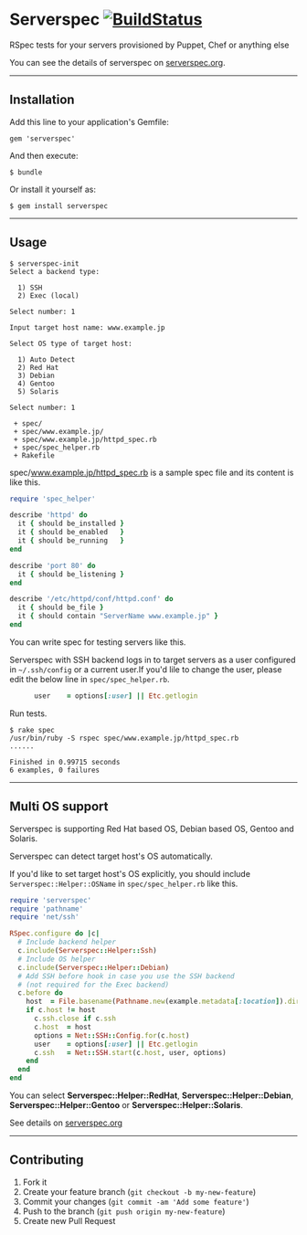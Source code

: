 # Serverspec [![BuildStatus](https://secure.travis-ci.org/mizzy/serverspec.png)](http://travis-ci.org/mizzy/serverspec)

RSpec tests for your servers provisioned by Puppet, Chef or anything else

You can see the details of serverspec on [serverspec.org](http://serverspec.org/).

----

## Installation

Add this line to your application's Gemfile:

    gem 'serverspec'

And then execute:

    $ bundle

Or install it yourself as:

    $ gem install serverspec

----

## Usage

```
$ serverspec-init
Select a backend type:

  1) SSH
  2) Exec (local)

Select number: 1

Input target host name: www.example.jp

Select OS type of target host:

  1) Auto Detect
  2) Red Hat
  3) Debian
  4) Gentoo
  5) Solaris

Select number: 1

 + spec/
 + spec/www.example.jp/
 + spec/www.example.jp/httpd_spec.rb
 + spec/spec_helper.rb
 + Rakefile
```

spec/www.example.jp/httpd_spec.rb is a sample spec file and its content is like this.

```ruby
require 'spec_helper'

describe 'httpd' do
  it { should be_installed }
  it { should be_enabled   }
  it { should be_running   }
end

describe 'port 80' do
  it { should be_listening }
end

describe '/etc/httpd/conf/httpd.conf' do
  it { should be_file }
  it { should contain "ServerName www.example.jp" }
end
```

You can write spec for testing servers like this.

Serverspec with SSH backend logs in to target servers as a user configured in ``~/.ssh/config`` or a current user.If you'd lile to change the user, please edit the below line in ``spec/spec_helper.rb``.

```ruby
      user    = options[:user] || Etc.getlogin
```

Run tests.

```
$ rake spec
/usr/bin/ruby -S rspec spec/www.example.jp/httpd_spec.rb
......

Finished in 0.99715 seconds
6 examples, 0 failures
```

----
## Multi OS support

Serverspec is supporting Red Hat based OS, Debian based OS, Gentoo and Solaris.

Serverspec can detect target host's OS automatically.

If you'd like to set target host's OS explicitly, you should include `Serverspec::Helper::OSName` in `spec/spec_helper.rb` like this.


```ruby
require 'serverspec'
require 'pathname'
require 'net/ssh'

RSpec.configure do |c|
  # Include backend helper
  c.include(Serverspec::Helper::Ssh)
  # Include OS helper
  c.include(Serverspec::Helper::Debian)
  # Add SSH before hook in case you use the SSH backend
  # (not required for the Exec backend)
  c.before do
    host  = File.basename(Pathname.new(example.metadata[:location]).dirname)
    if c.host != host
      c.ssh.close if c.ssh
      c.host  = host
      options = Net::SSH::Config.for(c.host)
      user    = options[:user] || Etc.getlogin
      c.ssh   = Net::SSH.start(c.host, user, options)
    end
  end
end
```

You can select **Serverspec::Helper::RedHat**, **Serverspec::Helper::Debian**, **Serverspec::Helper::Gentoo** or **Serverspec::Helper::Solaris**.

See details on [serverspec.org](http://serverspec.org)

----

## Contributing

1. Fork it
2. Create your feature branch (`git checkout -b my-new-feature`)
3. Commit your changes (`git commit -am 'Add some feature'`)
4. Push to the branch (`git push origin my-new-feature`)
5. Create new Pull Request
